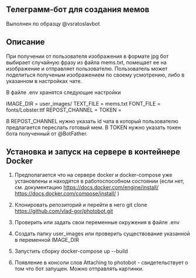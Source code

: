 ## Телеграмм-бот для создания мемов 
Выполнен по образцу @vsratoslavbot

## Описание
При получении от пользователя изображения в формате jpg 
бот выбирает случайную фразу из файла mems.txt, помещает ее на изображение и отправляет пользователю.
Пользователь может поделиться полученым изображением по своему усмотрению, либо в указанном в настройках чате.

В файле .env хранятся следующие настройки

IMAGE_DIR = user_images/
TEXT_FILE = mems.txt
FONT_FILE = fonts/Lobster.ttf
REPOST_CHANNEL = 
TOKEN = 

В REPOST_CHANNEL нужно указать id чата в который пользователю предлагается переслать готовый мем.
В TOKEN нужно указать токен бота полученный от @BotFather.

## Установка и запуск на сервере в контейнере Docker
1. Предполагается что на сервере docker и docker-compose уже установлены и находятся в работоспособном состоянии
(если нет, см. документацию 
https://docs.docker.com/engine/install/
https://docs.docker.com/compose/install/ 
)

2. Клонировать репозиторий и перейти в него
git clone https://github.com/vlad-gor/photobot.git

3. Проверить или задать свои переменные окружения в файле .env

4. Создать папку user_images или проверить существование указанной в переменной IMAGE_DIR

5. Запустить сборку
docker-compose up --build

6. Появление в консоли слов Attaching to photobot - свидетельствует о том что бот запущен. Можно отправлять картинки. 








